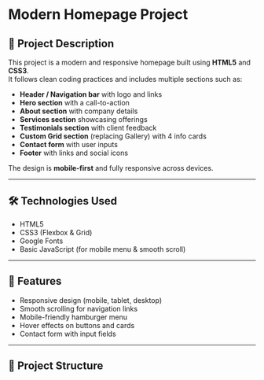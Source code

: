 # Modern Homepage Project

## 📌 Project Description
This project is a modern and responsive homepage built using **HTML5** and **CSS3**.  
It follows clean coding practices and includes multiple sections such as:  

- **Header / Navigation bar** with logo and links  
- **Hero section** with a call-to-action  
- **About section** with company details  
- **Services section** showcasing offerings  
- **Testimonials section** with client feedback  
- **Custom Grid section** (replacing Gallery) with 4 info cards  
- **Contact form** with user inputs  
- **Footer** with links and social icons  

The design is **mobile-first** and fully responsive across devices.

---

## 🛠️ Technologies Used
- HTML5  
- CSS3 (Flexbox & Grid)  
- Google Fonts  
- Basic JavaScript (for mobile menu & smooth scroll)

---

## 🚀 Features
- Responsive design (mobile, tablet, desktop)  
- Smooth scrolling for navigation links  
- Mobile-friendly hamburger menu  
- Hover effects on buttons and cards  
- Contact form with input fields  

---

## 📂 Project Structure
